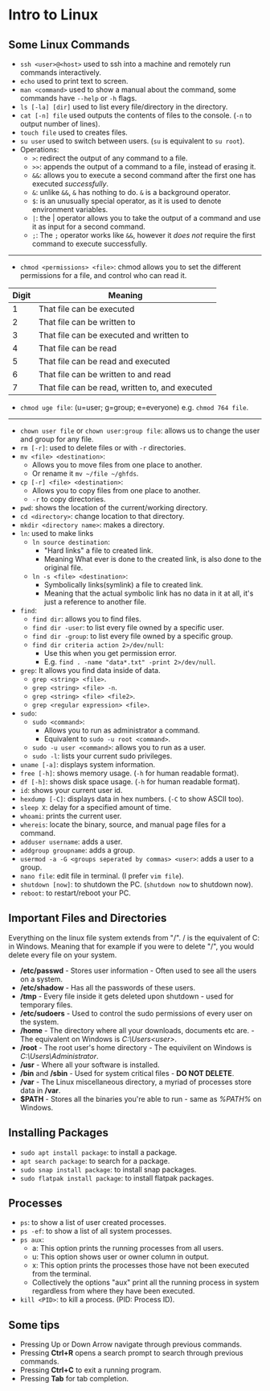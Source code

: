 # Intro to Linux
## Some Linux Commands
- `ssh <user>@<host>` used to ssh into a machine and remotely run commands interactively.
- `echo` used to print text to screen.
- `man <command>` used to show a manual about the command, some commands have `--help` or `-h` flags.
- `ls [-la] [dir]` used to list every file/directory in the directory.
- `cat [-n] file` used outputs the contents of files to the console. (`-n` to output number of lines).
- `touch file` used to creates files.
- `su user` used to switch between users. (`su` is equivalent to `su root`).
- Operations:
	* `>`: redirect the output of any command to a file.
	* `>>`: appends the output of a command to a file, instead of erasing it.
	* `&&`: allows you to execute a second command after the first one has executed *successfully*.
	* `&`:  unlike `&&`, `&` has nothing to do. `&` is a background operator.
	* `$`: is an unusually special operator, as it is used to denote environment variables.
	* `|`: the | operator allows you to take the output of a command and use it as input for a second command.
	* `;`: The `;` operator works like `&&`, however it *does not* require the first command to execute successfully.
---
- `chmod <permissions> <file>`: chmod allows you to set the different permissions for a file, and control who can read it.

|Digit|Meaning                                        |
|-----|-----------------------------------------------|
|1    |That file can be executed                      |
|2    |That file can be written to                    |
|3    |That file can be executed and written to       |
|4    |That file can be read                          |
|5    |That file can be read and executed             |
|6    |That file can be written to and read           |
|7    |That file can be read, written to, and executed|

- `chmod uge file`: (u=user; g=group; e=everyone) e.g. `chmod 764 file`.
---
- `chown user file` or `chown user:group file`: allows us to change the user and group for any file.
- `rm [-r]`: used to delete files or with `-r` directories.
- `mv <file> <destination>`:
	* Allows you to move files from one place to another.
	* Or rename it `mv ~/file ~/ghfds`.
- `cp [-r] <file> <destination>`:
	* Allows you to copy files from one place to another.
	* `-r` to copy directories.
- `pwd`: shows the location of the current/working directory.
- `cd <directory>`: change location to that directory.
- `mkdir <directory name>`: makes a directory.
- `ln`: used to make links
	* `ln source destination`:
		* "Hard links" a file to created link.
		* Meaning What ever is done to the created link, is also done to the original file.
	* `ln -s <file> <destination>`:
		* Symbolically links(symlink) a file to created link.
		* Meaning that the actual symbolic link has no data in it at all, it's just a reference to another file.
- `find`:
	* `find dir`: allows you to find files.
	* `find dir -user`: to list every file owned by a specific user.
	* `find dir -group`: to list every file owned by a specific group.
	* `find dir criteria action 2>/dev/null`:
		* Use this when you get permission error.
		* E.g. `find . -name "data*.txt" -print 2>/dev/null`.
- `grep`: It allows you find data inside of data.
	* `grep <string> <file>`.
	* `grep <string> <file> -n`.
	* `grep <string> <file> <file2>`.
	* `grep <regular expression> <file>`.
- `sudo`:
	* `sudo <command>`:
		* Allows you to run as administrator a command.
		* Equivalent to `sudo -u root <command>`.
	* `sudo -u user <command>`: allows you to run as a user.
	* `sudo -l`: lists your current sudo privileges.
- `uname [-a]`: displays system information.
- `free [-h]`: shows memory usage. (`-h` for human readable format).
- `df [-h]`: shows disk space usage. (`-h` for human readable format).
- `id`: shows your current user id.
- `hexdump [-C]`: displays data in hex numbers. (`-C` to show ASCII too).
- `sleep X`: delay for a specified amount of time.
- `whoami`: prints the current user.
- `whereis`: locate the binary, source, and manual page files for a command.
- `adduser username`: adds a user.
- `addgroup groupname`: adds a group.
- `usermod -a -G <groups seperated by commas> <user>`: adds a user to a group.
- `nano file`: edit file in terminal. (I prefer `vim file`).
- `shutdown [now]`: to shutdown the PC. (`shutdown now` to shutdown now).
- `reboot`: to restart/reboot your PC.

## Important Files and Directories
Everything on the linux file system extends from "/". / is the equivalent of C: in Windows. Meaning that for example if you were to delete "/", you would delete every file on your system.
- **/etc/passwd** - Stores user information - Often used to see all the users on a system.
- **/etc/shadow** - Has all the passwords of these users.
- **/tmp** - Every file inside it gets deleted upon shutdown - used for temporary files.
- **/etc/sudoers** - Used to control the sudo permissions of every user on the system.
- **/home** - The directory where all your downloads, documents etc are. - The equivalent on Windows is *C:\Users\<user>*.
- **/root** - The root user's home directory - The equivilent on Windows is *C:\Users\Administrator*.
- **/usr** - Where all your software is installed.
- **/bin** and **/sbin** - Used for system critical files - **DO NOT DELETE**.
- **/var** - The Linux miscellaneous directory, a myriad of processes store data in **/var**.
- **$PATH** - Stores all the binaries you're able to run - same as *%PATH%* on Windows.

## Installing Packages
- `sudo apt install package`: to install a package.
- `apt search package`: to search for a package.
- `sudo snap install package`: to install snap packages.
- `sudo flatpak install package`: to install flatpak packages.

## Processes
- `ps`: to show a list of user created processes.
- `ps -ef`: to show a list of all system processes.
- `ps aux`:
	* a: This option prints the running processes from all users.
	* u: This option shows user or owner column in output.
	* x: This option prints the processes those have not been executed from the terminal.
	* Collectively the options "aux" print all the running process in system regardless from where they have been executed.
- `kill <PID>`: to kill a process. (PID: Process ID).

## Some tips
- Pressing Up or Down Arrow navigate through previous commands.
- Pressing **Ctrl+R** opens a search prompt to search through previous commands.
- Pressing **Ctrl+C** to exit a running program.
- Pressing **Tab** for tab completion.

